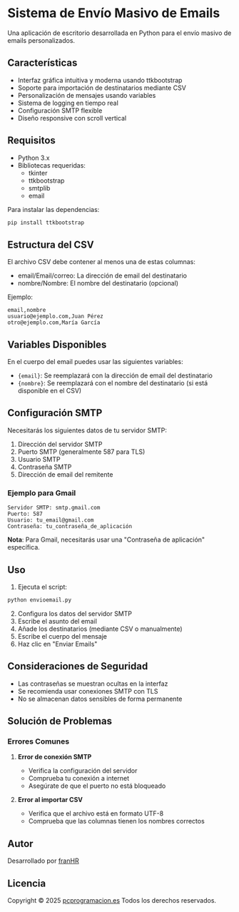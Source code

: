 # Sistema de Envío Masivo de Emails

Una aplicación de escritorio desarrollada en Python para el envío masivo de emails personalizados.

## Características

- Interfaz gráfica intuitiva y moderna usando ttkbootstrap
- Soporte para importación de destinatarios mediante CSV
- Personalización de mensajes usando variables
- Sistema de logging en tiempo real
- Configuración SMTP flexible
- Diseño responsive con scroll vertical

## Requisitos

- Python 3.x
- Bibliotecas requeridas:
  - tkinter
  - ttkbootstrap
  - smtplib
  - email

Para instalar las dependencias:
```bash
pip install ttkbootstrap
```

## Estructura del CSV

El archivo CSV debe contener al menos una de estas columnas:
- email/Email/correo: La dirección de email del destinatario
- nombre/Nombre: El nombre del destinatario (opcional)

Ejemplo:
```csv
email,nombre
usuario@ejemplo.com,Juan Pérez
otro@ejemplo.com,María García
```

## Variables Disponibles

En el cuerpo del email puedes usar las siguientes variables:
- `{email}`: Se reemplazará con la dirección de email del destinatario
- `{nombre}`: Se reemplazará con el nombre del destinatario (si está disponible en el CSV)

## Configuración SMTP

Necesitarás los siguientes datos de tu servidor SMTP:
1. Dirección del servidor SMTP
2. Puerto SMTP (generalmente 587 para TLS)
3. Usuario SMTP
4. Contraseña SMTP
5. Dirección de email del remitente

### Ejemplo para Gmail

```
Servidor SMTP: smtp.gmail.com
Puerto: 587
Usuario: tu_email@gmail.com
Contraseña: tu_contraseña_de_aplicación
```

**Nota**: Para Gmail, necesitarás usar una "Contraseña de aplicación" específica.

## Uso

1. Ejecuta el script:
```bash
python envioemail.py
```

2. Configura los datos del servidor SMTP
3. Escribe el asunto del email
4. Añade los destinatarios (mediante CSV o manualmente)
5. Escribe el cuerpo del mensaje
6. Haz clic en "Enviar Emails"

## Consideraciones de Seguridad

- Las contraseñas se muestran ocultas en la interfaz
- Se recomienda usar conexiones SMTP con TLS
- No se almacenan datos sensibles de forma permanente

## Solución de Problemas

### Errores Comunes

1. **Error de conexión SMTP**
   - Verifica la configuración del servidor
   - Comprueba tu conexión a internet
   - Asegúrate de que el puerto no está bloqueado

2. **Error al importar CSV**
   - Verifica que el archivo está en formato UTF-8
   - Comprueba que las columnas tienen los nombres correctos

## Autor

Desarrollado por [franHR](https://pcprogramacion.es/)

## Licencia

Copyright © 2025 [pcprogramacion.es](https://pcprogramacion.es/)
Todos los derechos reservados.
